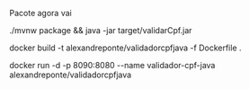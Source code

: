 Pacote agora vai

./mvnw package && java -jar target/validarCpf.jar

docker build -t alexandreponte/validadorcpfjava -f Dockerfile .


docker run -d -p 8090:8080 --name validador-cpf-java alexandreponte/validadorcpfjava

